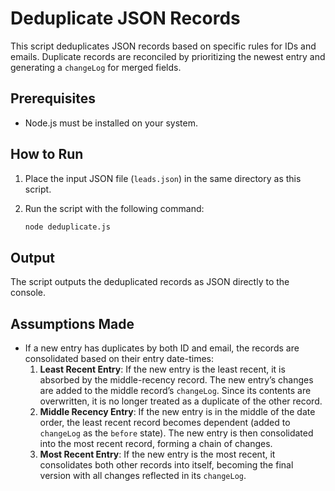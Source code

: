 # Deduplicate JSON Records

This script deduplicates JSON records based on specific rules for IDs and emails. Duplicate records are reconciled by prioritizing the newest entry and generating a `changeLog` for merged fields.

## Prerequisites

- Node.js must be installed on your system.

## How to Run

1. Place the input JSON file (`leads.json`) in the same directory as this script.
2. Run the script with the following command:

   ```bash
   node deduplicate.js
   ```

## Output

The script outputs the deduplicated records as JSON directly to the console.

## Assumptions Made

- If a new entry has duplicates by both ID and email, the records are consolidated based on their entry date-times:
  1. **Least Recent Entry**: If the new entry is the least recent, it is absorbed by the middle-recency record. The new entry’s changes are added to the middle record’s `changeLog`. Since its contents are overwritten, it is no longer treated as a duplicate of the other record.
  2. **Middle Recency Entry**: If the new entry is in the middle of the date order, the least recent record becomes dependent (added to `changeLog` as the `before` state). The new entry is then consolidated into the most recent record, forming a chain of changes.
  3. **Most Recent Entry**: If the new entry is the most recent, it consolidates both other records into itself, becoming the final version with all changes reflected in its `changeLog`.

